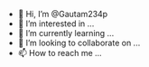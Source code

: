 - 👋 Hi, I’m @Gautam234p
- 👀 I’m interested in ...
- 🌱 I’m currently learning ...
- 💞️ I’m looking to collaborate on ...
- 📫 How to reach me ...

<!---
Gautam234p/Gautam234p is a ✨ special ✨ repository because its `README.md` (this file) appears on your GitHub profile.
You can click the Preview link to take a look at your changes.
--->
